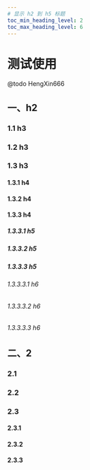 ```yaml
---
# 显示 h2 到 h5 标题
toc_min_heading_level: 2
toc_max_heading_level: 6
---
```


# 测试使用
@todo HengXin666

## 一、h2
### 1.1 h3
### 1.2 h3
### 1.3 h3
#### 1.3.1 h4
#### 1.3.2 h4
#### 1.3.3 h4
##### 1.3.3.1 h5
##### 1.3.3.2 h5
##### 1.3.3.3 h5
###### 1.3.3.3.1 h6
###### 1.3.3.3.2 h6
###### 1.3.3.3.3 h6

## 二、2
### 2.1
### 2.2
### 2.3
#### 2.3.1
#### 2.3.2
#### 2.3.3